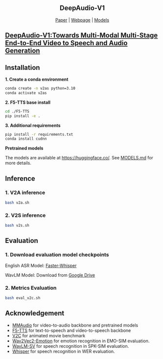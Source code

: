 <div align="center">
<p align="center">
  <h2>DeepAudio-V1</h2>
  <a href="https://arxiv.org/">Paper</a> | <a href="https://pages.github.com/">Webpage</a> | <a href="https://huggingface.co/">Models</a>
</p>
</div>


## [DeepAudio-V1:Towards Multi-Modal Multi-Stage End-to-End Video to Speech and Audio Generation](https://pages.github.com/)


## Installation

**1. Create a conda environment**

```bash
conda create -n v2as python=3.10
conda activate v2as
```

**2. F5-TTS base install**

```bash
cd ./F5-TTS
pip install -e .
```

**3. Additional requirements**

```bash
pip install -r requirements.txt
conda install cudnn
```

**Pretrained models**

The models are available at https://huggingface.co/. See [MODELS.md](./MODELS.md) for more details.

## Inference

### 1. V2A inference

```bash
bash v2a.sh
```

### 2. V2S inference

```bash
bash v2s.sh
```

## Evaluation

### 1. Download evaluation model checkpoints

English ASR Model: [Faster-Whisper](https://huggingface.co/Systran/faster-whisper-large-v3)

WavLM Model: Download from [Google Drive](https://drive.google.com/file/d/1-aE1NfzpRCLxA4GUxX9ITI3F9LlbtEGP/view)

### 2. Metrics Evaluation

```bash
bash eval_v2c.sh
```


## Acknowledgement

- [MMAudio](https://github.com/hkchengrex/MMAudio) for video-to-audio backbone and pretrained models
- [F5-TTS](https://github.com/SWivid/F5-TTS) for text-to-speech and video-to-speech backbone
- [V2C](https://github.com/chenqi008/V2C) for animated movie benchmark
- [Wav2Vec2-Emotion](https://huggingface.co/audeering/wav2vec2-large-robust-12-ft-emotion-msp-dim) for emotion recognition in EMO-SIM evaluation.
- [WavLM-SV](https://huggingface.co/microsoft/wavlm-base-sv) for speech recognition in SPK-SIM evaluation.
- [Whisper](https://huggingface.co/Systran/faster-whisper-large-v3) for speech recognition in WER evaluation.

